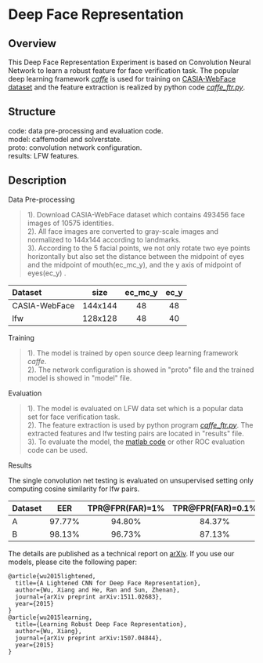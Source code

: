 Deep Face Representation 
===================

Overview
-----------

This Deep Face Representation Experiment is based on Convolution Neural Network to learn a robust feature for face verification task. The popular deep learning framework [<i>caffe</i>][1] is used for training on [CASIA-WebFace dataset][2]  and the feature extraction is realized by python code [<i>caffe_ftr.py</i>][3].

Structure
-------------
<i class="icon-folder-open"></i>code:  data pre-processing and evaluation code.<br>
<i class="icon-folder-open"></i>model: caffemodel and solverstate.<br>
<i class="icon-folder-open"></i>proto: convolution network configuration. <br>
<i class="icon-folder-open"></i>results: LFW features.<br>


Description
-------------
Data Pre-processing

>1). Download CASIA-WebFace dataset which contains 493456 face images of 10575 identities. <br>
>2). All face images are converted to gray-scale images and normalized to 144x144 according to landmarks.<br>
>3). According to the 5 facial points, we not only rotate two eye points horizontally but also set the distance between the midpoint of eyes and the midpoint of mouth(ec_mc_y), and the y axis of midpoint of eyes(ec_y) .<br>

   Dataset     | size    |  ec_mc_y  | ec_y  
  :----| :-----: | :----:    | :----: 
  CASIA-WebFace | 144x144 |     48    | 48    
  lfw           | 128x128 |     48    | 40    

Training
>1). The model is trained by open source deep learning framework <i>caffe</i>.<br>
>2). The network configuration is showed in "proto" file and the trained model is showed in "model" file.<br>

Evaluation
>1). The model is evaluated on LFW data set which is a popular data set for face verification task.<br>
>2). The feature extraction is used by python program [<i>caffe_ftr.py</i>][3]. The extracted features and lfw testing pairs are located in "results" file.<br>
>3). To evaluate the model, the [matlab code][4] or other ROC evaluation code can be used. <br>

Results

  The single convolution net testing is evaluated on unsupervised setting only computing cosine similarity for lfw pairs.   

|   Dataset   | EER | TPR@FPR(FAR)=1%   | TPR@FPR(FAR)=0.1%| TPR@FPR(FAR)=0| Rank-1| DIR@FAR=1%|
| :------- | :----: | :---: | :---: |:---: | :---: |:---: |
| A | 97.77% |  94.80% | 84.37%| 43.17%| 84.79%| 63.09%|
| B | 98.13% |    96.73%    |    87.13%  |    64.33%  |   89.21%   |   69.46%   |

The details are published as a technical report on [arXiv][5]. 
If you use our models, please cite the following paper:

	@article{wu2015lightened,
	  title={A Lightened CNN for Deep Face Representation},
	  author={Wu, Xiang and He, Ran and Sun, Zhenan},
	  journal={arXiv preprint arXiv:1511.02683},
	  year={2015}
	}
	@article{wu2015learning,
	  title={Learning Robust Deep Face Representation},
	  author={Wu, Xiang},
	  journal={arXiv preprint arXiv:1507.04844},
	  year={2015}
	}


  [1]: https://github.com/AlfredXiangWu/caffe
  [2]: http://www.cbsr.ia.ac.cn/english/CASIA-WebFace-Database.html
  [3]: https://github.com/AlfredXiangWu/python_misc/blob/master/caffe/caffe_ftr.py
  [4]: https://github.com/AlfredXiangWu/lfw_face_verification_experiment/blob/master/code/evaluation.m
  [5]: http://arxiv.org/abs/1511.02683
  

